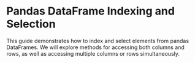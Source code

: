 # Pandas DataFrame Indexing and Selection

This guide demonstrates how to index and select elements from pandas DataFrames. We will explore methods for accessing both columns and rows, as well as accessing multiple columns or rows simultaneously.
